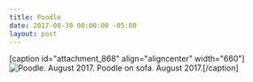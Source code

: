 ```yaml
---
title: Poodle
date: 2017-08-30 00:00:00 -05:00
layout: post
---
```


\[caption id="attachment\_868" align="aligncenter" width="660"\]![Poodle. August 2017.](images/poodle-1024x683.jpg) Poodle on sofa. August 2017.\[/caption\]
